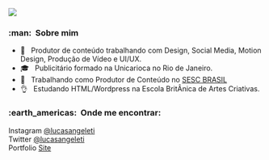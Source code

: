 
![](https://komarev.com/ghpvc/?username=VanessaSwerts&color=006bed)

<h3> :man: &nbsp;Sobre mim </h3>

- 🙌 &nbsp; Produtor de conteúdo trabalhando com Design, Social Media, Motion Design, Produção de Vídeo e UI/UX.
- 🎓 &nbsp; Publicitário formado na Unicarioca no Rio de Janeiro.
- 💼 &nbsp; Trabalhando como Produtor de Conteúdo no <a href="sesc.com.br">SESC BRASIL</a>
- 👌 &nbsp; Estudando HTML/Wordpress na Escola BritÂnica de Artes Criativas.


<h3> :earth_americas: &nbsp;Onde me encontrar: </h3> 
Instagram <a href="instagram.com/lucasangeleti">@lucasangeleti</a> <br>
Twitter <a href="instagram.com/lucasangeleti">@lucasangeleti</a> <br>
Portfolio <a href="lucasangeleti.com">Site</a> <br>

